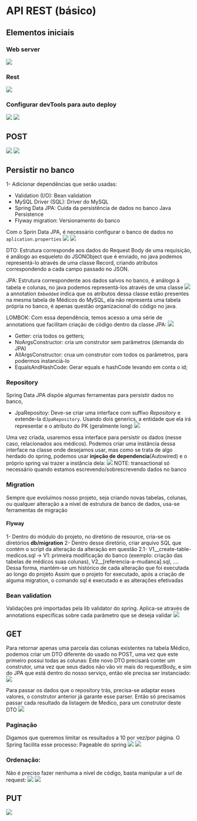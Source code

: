 # API REST (básico)

## Elementos iniciais
### Web server
![](images/2024-04-07_20-04.png)

### Rest
![](images/rest-basics.png)

### Configurar devTools para auto deploy
![](images/settingsCompiler.png)
![](images/settingsAdv.png)

## POST
![](images/POSTElements.png)
![](images/recordDTO.png)

## Persistir no banco
1- Adicionar dependências que serão usadas:
- Validation (I/O): Bean validation
- MySQL Driver (SQL): Driver do MySQL
- Spring Data JPA: Cuida da persistência de dados no banco Java Persistence
- Flyway migration: Versionamento do banco

Com o Sprin Data JPA, é necessário configurar o banco de dados no ```aplication.properties```
![](images/appProperties.png)
![](images/propKeys.png)

DTO: Estrutura corresponde aos dados do Request Body de uma requisição, é análogo ao esqueleto do JSONObject que é enviado, no java podemos representá-lo através de uma classe Record, criando atributos correspondendo a cada campo passado no JSON.

JPA: Estrutura correspondente aos dados salvos no banco, é análogo à tabela e colunas, no java podemos representá-los através de uma classe 
![](images/entityJPA.png)
a annotation `Embedded` indica que os atributos dessa classe estão presentes na mesma tabela de Médicos do MySQL, ela não representa uma tabela própria no banco, é apenas questão organizacional do código no java.

LOMBOK: Com essa dependência, temos acesso a uma série de annotations que facilitam criação de código dentro da classe JPA:
![](images/lombokAnnotations.png)
- Getter: cria todos os getters;
- NoArgsConstructor: cria um construtor sem parâmetros (demanda do JPA)
- AllArgsConstructor: crua um construtor com todos os parâmetros, para podermos instanciá-lo
- EqualsAndHashCode: Gerar equals e hashCode levando em conta o id;

### Repository
Spring Data JPA dispõe algumas ferramentas para persistir dados no banco,
- JpaRepositoy: Deve-se criar uma interface com suffixo _Repository_ e extende-la d`JpaRepository`. Usando dois generics, a entidade que ela irá representar e o atributo do PK (geralmente long)
![](images/repository.png)

Uma vez criada, usaremos essa interface para persistir os dados (nesse caso, relacionados aos médicos).
Podemos criar uma instância dessa interface na classe onde desejamos usar, mas como se trata de algo herdado do spring, podemos usar **injeção de dependencia**(Autowired) e o próprio spring vai trazer a instância dela:
![](images/transacInjec.png)
NOTE: transactional só necessário quando estamos escrevendo/sobrescrevendo dados no banco

### Migration
Sempre que evoluímos nosso projeto, seja criando novas tabelas, colunas, ou qualquer alteração a a nível de estrutura de banco de dados, usa-se ferramentas de migração

#### Flyway
1- Dentro do módulo do projeto, no diretório de resource, cria-se os diretórios **db/migration**
2- Dentro desse diretório, criar arquivo SQL que contém o script da alteração da alteração em questão
2.1- V1__create-table-medicos.sql -> V1: primeira modificação do banco (exemplo: criação das tabelas de médicos suas colunas), V2__[referencia-a-mudanca].sql, .... Dessa forma, mantém-se um histórico de cada alteração que foi executada ao longo do projeto
Assim que o projeto for executado, após a criação de alguma migration, o comando sql é executado e as alterações efetivadas

### Bean validation
Validações pré importadas pela lib validator do spring. Aplica-se através de annotations específicas sobre cada parâmetro que se deseja validar
![](images/beanValid.png)

## GET
Para retornar apenas uma parcela das colunas existentes na tabela Médico, podemos criar um DTO diferente do usado no POST, uma vez que este primeiro possui todas as colunas:
Este novo DTO precisará conter um construtor, uma vez que seus dados não vão vir mais do requestBody, e sim do JPA que está dentro do nosso serviço, então ele precisa ser instanciado:
![](images/DTOGet.png)

Para passar os dados que o repository trás, precisa-se adaptar esses valores, o construtor anterior já garante esse parser. Então só precisamos passar cada resultado da listagem de Medico, para um
construtor deste DTO
![](images/JPAtoDTOGet.png)

### Paginação
Digamos que queremos limitar os resultados a 10 por vez/por página. O Spring facilita esse processo: Pageable do spring
![](images/page.png)
![](images/pageRequest.png)

### Ordenação:
Não é preciso fazer nenhuma a nível de código, basta manipular a url de request:
![](images/sort.png)
![](images/size&sortDefault.png)

## PUT
![](images/putReq.png)
